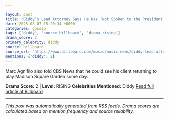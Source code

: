 ```yaml
---

layout: post
title: "Diddy’s Lead Attorney Says He Has ‘Not Spoken to the President’ About a Possible Pardon""
date: 2025-08-07 15:20:34 +0000
categories: gossip
tags: ['diddy', 'source-billboard', 'drama-rising']
drama_score: 2
primary_celebrity: diddy
source: billboard
source_url: "https://www.billboard.com/music/music-news/diddy-lead-attorney-hasnt-spoken-trump-possible-pardon-1236038494/""
mentions: {'diddy': 2}
---
```


Marc Agnifilo also told CBS News that he could see his client returning to play Madison Square Garden some day.

**Drama Score:** 2 | **Level:** RISING **Celebrities Mentioned:** Diddy [Read full article at Billboard](https://www.billboard.com/music/music-news/diddy-lead-attorney-hasnt-spoken-trump-possible-pardon-1236038494/)

---

*This post was automatically generated from RSS feeds. Drama scores are calculated based on mention frequency and source reliability.*